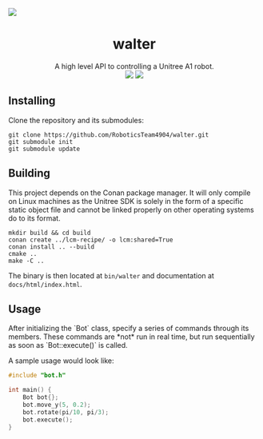 <p align="center">
<img src="https://i.imgur.com/G4j0Xuj.jpeg" style="margin-left: auto; margin-right: auto; display: block;">
</p>
<h1 align="center">walter</h1>
<div align="center" style="text-align:center;">
	A high level API to controlling a Unitree A1 robot.<br>
	<img src="https://img.shields.io/github/workflow/status/RoboticsTeam4904/walter/ubuntu-latest"> <img src="https://img.shields.io/maintenance/yes/2021">
</div>

<h2>Installing</h2>
Clone the repository and its submodules:

```
git clone https://github.com/RoboticsTeam4904/walter.git
git submodule init
git submodule update
```

<h2>Building</h2>
This project depends on the Conan package manager. It will only compile on Linux machines as the Unitree SDK is solely in the form of a specific static object file and cannot be linked properly on other operating systems do to its format.

```
mkdir build && cd build
conan create ../lcm-recipe/ -o lcm:shared=True
conan install .. --build
cmake ..
make -C ..
```

The binary is then located at `bin/walter` and documentation at `docs/html/index.html`.

<h2>Usage</h2>
After initializing the `Bot` class, specify a series of commands through its members. These commands are *not* run in real time, but run sequentially as soon as `Bot::execute()` is called.

A sample usage would look like:
```cpp
#include "bot.h"

int main() {
	Bot bot{};
	bot.move_y(5, 0.2);
	bot.rotate(pi/10, pi/3);
	bot.execute();
}
```
